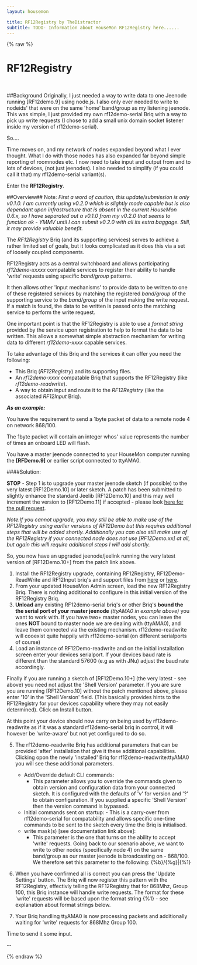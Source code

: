```yaml
---
layout: housemon

title: RF12Registry by TheDistractor
subtitle: TODO- Information about HouseMon RF12Registry here......
---
```


{% raw %}

# RF12Registry 
  
<br/>

##Background
Originally, I just needed a way to write data to one Jeenode running \[RF12demo.9\] using node.js. I also only ever needed to write 
to nodeids' that were on the same 'home' band/group as my listening jeenode.  
This was simple, I just provided my own rf12demo-serial Briq with a way to pick up write requests (I chose to add a small unix 
domain socket listener inside my version of rf12demo-serial).

So....

Time moves on, and my network of nodes expanded beyond what I ever thought. What I do with those nodes has also expanded far beyond 
simple reporting of roomnodes etc. I now need to take input and output from and to lots of devices, (not just jeenodes). I also needed 
to simplify (if you could call it that) my rf12demo-serial variant(s). 

Enter the **RF12Registry**.

##Overview##
Note: *First a word of caution, this update/submission is only v0.1.0. I am currently using v0.2.0 which is slightly mode capable 
but is also dependant upon infrastructure that is absent in the current HouseMon 0.6.x, so I have separated out a v0.1.0 from my 
v0.2.0 that seems to function ok - YMMV until I can submit v0.2.0 with all its extra baggage. Still, it may provide valuable benefit.*

The *RF12Registry* Briq (and its supporting services) serves to achieve a rather limited set of goals, but it looks complicated 
as it does this via a set of loosely coupled components. 

RF12Registry acts as a central switchboard and allows participating *rf12demo-xxxxx* compatable services to register their ability 
to handle 'write' requests using specific *band/group* patterns. 

It then allows other 'input mechanisms' to provide data to be written to one of these registered services by matching the registered 
*band/group* of the supporting service to the *band/group* of the input making the write request. If a match is found, the data to 
be written is passed onto the matching service to perform the write request.

One important point is that the RF12Registry is able to use a *format string* provided by the service upon registration to help to 
format the data to be written. This allows a somewhat simple abstraction mechanism for writing data to different *rf12demo-xxxx* 
capable services.


To take advantage of this Briq and the services it can offer you need the following:

  - This Briq (*RF12Registry*) and its supporting files.
  - An *rf12demo-xxxx* compatable Briq that supports the RF12Registry
    (like *rf12demo-readwrite*).
  - A way to obtain input and route it to the *RF12Registry* (like the associated *RF12Input* Briq).

***As an example:*** 

You have the requirement to send a 1byte packet of data to a remote node 4 on network 868/100. 

The 1byte packet will contain an integer whos' value represents the number of times an onboard LED will flash.

You have a master jeenode connected to your HouseMon computer running the **\[RFDemo.9\]** or earlier script connected to ttyAMA0. 

####Solution:

**STOP** - Step 1 is to upgrade your master jeenode sketch (if possible) to the very latest \[RF12Demo.10\] or later sketch. A patch 
has been submitted to slightly enhance the standard Jeelib \[RF12Demo.10\] and this may well increment the version to \[RF12Demo.11\] 
if accepted - please look [here for the pull request](https://github.com/jcw/jeelib/pull/51).
 
*Note:If you cannot upgrade, you may still be able to make use of the RF12Registry using earlier versions of RF12Demo but this 
requires additional steps that will be added shortly. Additionally you can also still make use of the RF12Registry if your connected 
node does not use \[RF12Demo.xx\] at all, but again this will require additional steps I will add shortly.*

So, you now have an upgraded jeenode/jeelink running the very latest version of \[RF12Demo.10+\] from the patch link above.


1. Install the RF12Registry upgrade, containing RF12Registry, RF12Demo-ReadWrite and RF12Input briq's and support files from [here]() or [here](). 
2. From your updated HouseMon Admin screen, load the new RF12Registry Briq. There is nothing additional to configure in this initial 
version of the RF12Registry Briq.
3. **Unload** any existing RF12demo-serial briq's or other Briq's **bound the the serial port of your master jeenode** 
*(ttyAMA0 in example above)* you want to work with.
If you have two+ master nodes, you can leave the ones **NOT** bound to master node we are dealing with (ttyAMA0), and leave them 
connected via the existing mechanism. rf12demo-readwrite will cooexist quite happily with rf12demo-serial (on different serialports 
of course)
4. Load an instance of RF12Demo-readwrite and on the initial installation screen enter your devices serialport. If your devices 
baud rate is different than the standard 57600 (e.g as with JNu) adjust the baud rate accordingly. 

Finally if you are running a sketch of \[RF12Demo.10+\] (the very latest - see above) you need not adjust the 'Shell Version' 
parameter. If you are sure you are running \[RF12Demo.10\] without the patch mentioned above, please enter '10' in the 'Shell Version' 
field. (This basically provides hints to the RF12Registry for your devices capability where they may not easily determined). Click 
on Install button. 
<br/>

At this point your device should now carry on being used by rf12demo-readwrite as if it was a standard rf12demo-serial briq in 
control, it will however be 'write-aware' but not yet configured to do so.

5. The rf12demo-readwrite Briq has additional parameters that can be provided 'after' installation that give it these additional 
capabilities. Clicking opon the newly 'installed' Briq for rf12demo-readwrite:ttyAMA0 you will see these additional parameters.
      - Add/Override default CLI commands: 
        - This parameter allows you to override the commands given to obtain version and configuration data from your connected sketch. 
          It is configured with the defaults of 'v' for version and '?' to obtain configuration. 
          If you supplied a specific 'Shell Version' then the version command is bypassed.
      - Initial commands sent on startup:
       - This is a carry-over from rf12demo-serial for compatability and allows specific one-time commands to be sent to the 
         sketch every time the Briq is initialised.
      - write mask(s) \[see documentation link above\]:
        - This parameter is the one that turns on the ability to accept 'write' requests. Going back to our scenario above, we want 
          to write to other nodes (specifically node 4) on the same band/group as our master jeenode is broadcasting on - 868/100. 
          We therefore set this parameter to the following: {%b}/{%g}|{%1}
                                                                                                                                                                                                                                                  
6. When you have confirmed all is correct you can press the 'Update Settings' button. The Briq will now register this pattern with 
the RF12Registry, effectivly telling the RF12Registry that for 868Mhz, Group 100, this Briq instance will handle write requests. 
The format for these 'write' requests will be based upon the format string {%1} - see explanation about format strings below.

7. Your Briq handling ttyAMA0 is now processing packets and additionally waiting for 'write' requests for 868Mhz Group 100. 

Time to send it some input.


--



{% endraw %}